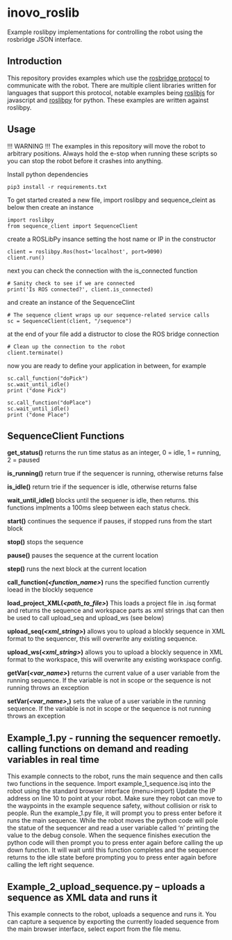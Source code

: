 # inovo_roslib
Example roslibpy implementations for controlling the robot using the rosbridge JSON interface.

## Introduction
This repository provides examples which use the [rosbridge protocol](https://github.com/RobotWebTools/rosbridge_suite/blob/develop/ROSBRIDGE_PROTOCOL.md) to communicate with the robot. There are multiple client libraries written for languages that support this protocol, notable examples being [roslibjs](https://github.com/RobotWebTools/roslibjs) for javascript and [roslibpy](https://github.com/gramaziokohler/roslibpy) for python. These examples are written against roslibpy.

## Usage

!!! WARNING !!!
The examples in this repository will move the robot to arbitrary positions. Always hold the e-stop when running these scripts so you can stop the robot before it crashes into anything.

Install python dependencies
```
pip3 install -r requirements.txt
```

To get started created a new file, import  roslibpy and sequence_cleint as below then create an instance 
```
import roslibpy
from sequence_client import SequenceClient
```
create a ROSLibPy insance setting the host name or IP in the constructor
```
client = roslibpy.Ros(host='localhost', port=9090)
client.run()
```

next you can check the connection with the is_connected function
```
# Sanity check to see if we are connected
print('Is ROS connected?', client.is_connected)
```
and create an instance of the SequenceClint
```
# The sequence client wraps up our sequence-related service calls
sc = SequenceClient(client, "/sequence")
```
at the end of your file add a distructor to close the ROS bridge connection
```
# Clean up the connection to the robot
client.terminate()
```
now you are ready to define your application in between, for example

```
sc.call_function("doPick")
sc.wait_until_idle()
print ("done Pick")

sc.call_function("doPlace")
sc.wait_until_idle()
print ("done Place")
```


## SequenceClient Functions

**get_status()**
returns the run time status as an integer, 0 = idle, 1 = running, 2 = paused

**is_running()**
return true if the sequencer is running, otherwise returns false

**is_idle()**
return trie if the sequencer is idle, otherwise returns false

**wait_until_idle()**
blocks until the sequener is idle, then returns. this functions implments a 100ms sleep between each status check.

**start()**
continues the sequence if pauses, if stopped runs from the start block

**stop()**
stops the sequence

**pause()**
pauses the sequence at the current location

**step()**
runs the next block at the current location

**call_function(*<function_name>*)**
runs the specified function currently loead in the blockly sequence 

**load_project_XML(*<path_to_file>*)**
This loads a project file in .isq format and returns the sequence and workspace parts as xml strings that can then be used to call upload_seq and upload_ws (see below)

**upload_seq(*<xml_string>*)**
allows you to upload a blockly sequence in XML format to the sequencer, this will overwrite any existing sequence.

**upload_ws(*<xml_string>*)**
allows you to upload a blockly sequence in XML format to the workspace, this will overwrite any existing workspace config.

**getVar(*<var_name>*)**
returns the current value of a user variable from the running sequence. If the variable is not in scope or the sequence is not running throws an exception

**setVar(*<var_name>*,*<value>*)**
sets the value of a user variable in the running sequence. If the variable is not in scope or the sequence is not running throws an exception

## Example_1.py - running the sequencer remoetly. calling functions on demand and reading variables in real time
This example connects to the robot, runs the main sequence and then calls two functions in the sequence. 
Import example_1_sequence.isq into the robot using the standard browser interface (menu>import)
Update the IP address on line 10 to point at your robot.
Make sure they robot can move to the waypoints in the example sequence safety, without collision or risk to people.
Run the example_1.py file, it will prompt you to press enter before it runs the main sequence. 
While the robot moves the python code will pole the statue of the sequencer and read a user variable called ‘n’ printing the value to the debug console. When the sequence finishes execution the python code will then prompt you to press enter again before calling the up down function. It will wait until this function completes and the sequencer returns to the idle state before prompting you to press enter again before calling the left right sequence.

## Example_2_upload_sequence.py – uploads a sequence as XML data and runs it
This example connects to the robot, uploads a sequence and runs it. You can capture a sequence by exporting the currently loaded sequence from the main browser interface, select export from the file menu.
